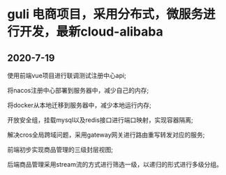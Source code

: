 # guli  电商项目，采用分布式，微服务进行开发，最新cloud-alibaba

## 2020-7-19 
 使用前端vue项目进行联调测试注册中心api;
 
 将nacos注册中心部署到服务器中，减少自己的内存;
 
 将docker从本地迁移到服务器中，减少本地运行内存;
 
 开放安全组，挂载mysql以及redis接口进行端口映射，实现容器隔离;
 
 解决cros全局跨域问题，采用gateway网关进行路由重写转发对应的服务;
 
 前端初步实现商品管理的三级封层视图;
 
 后端商品管理采用stream流的方式进行筛选一级，以递归的形式进行多级分组。
